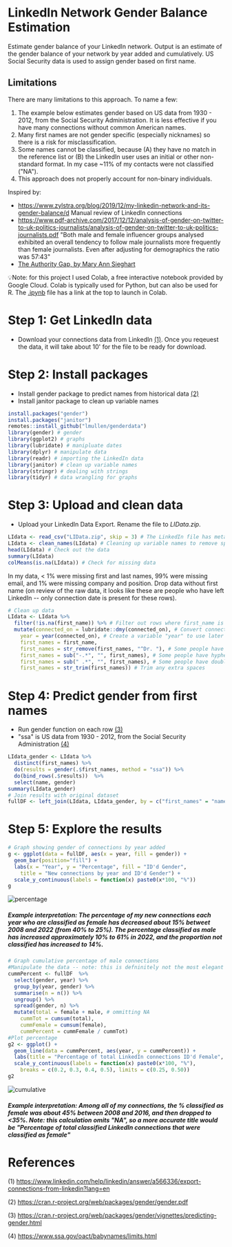 # LinkedIn Network Gender Balance Estimation
Estimate gender balance of your LinkedIn network. Output is an estimate of the gender balance of your network by year added and cumulatively. US Social Security data is used to assign gender based on first name.

## Limitations
There are many limitations to this approach. To name a few:
1. The example below estimates gender based on US data from 1930 - 2012, from the Social Security Administration. It is less effective if you have many connections without common American names.
2. Many first names are not gender specific (especially nicknames) so there is a risk for misclassification.
3. Some names cannot be classified, because (A) they have no match in the reference list or (B) the LinkedIn user uses an initial or other non-standard format. In my case ~11% of my contacts were not classified ("NA").
4. This approach does not properly account for non-binary individuals.

Inspired by: 
* https://www.zylstra.org/blog/2019/12/my-linkedin-network-and-its-gender-balance/d Manual review of LinkedIn connections
* https://www.pdf-archive.com/2017/12/12/analysis-of-gender-on-twitter-to-uk-politics-journalists/analysis-of-gender-on-twitter-to-uk-politics-journalists.pdf "Both male and female influencer groups analysed exhibited an overall tendency to follow
male journalists more frequently than female journalists. Even after adjusting for demographics the
ratio was 57:43"
* [The Authority Gap, by Mary Ann Sieghart](https://books.google.co.uk/books/about/The_Authority_Gap_Why_Women_Are_Still_Ta.html?id=EUM3EAAAQBAJ&source=kp_book_description&redir_esc=y)

💡Note: for this project I used Colab, a free interactive notebook provided by Google Cloud. Colab is typically used for Python, but can also be used for R. The [.ipynb](https://github.com/unterbrink/LinkedInGender/blob/main/LinkedInGenderBalance.ipynb) file has a link at the top to launch in Colab.

# Step 1: Get LinkedIn data
* Download your connections data from LinkedIn [(1)](https://www.linkedin.com/help/linkedin/answer/a566336/export-connections-from-linkedin?lang=en). Once you reqeuest the data, it will take about 10' for the file to be ready for download.

# Step 2: Install packages
* Install gender package to predict names from historical data [(2)](https://cran.r-project.org/web/packages/gender/gender.pdf)
* Install janitor package to clean up variable names
```R
install.packages("gender")
install.packages("janitor")
remotes::install_github("lmullen/genderdata")
library(gender) # gender
library(ggplot2) # graphs
library(lubridate) # manipluate dates
library(dplyr) # manipulate data
library(readr) # importing the LinkedIn data
library(janitor) # clean up variable names
library(stringr) # dealing with strings
library(tidyr) # data wrangling for graphs
```
# Step 3: Upload and clean data
* Upload your LinkedIn Data Export. Rename the file to *LIData.zip*.
```R
LIdata <- read_csv("LIData.zip", skip = 3) # The LinkedIn file has metadata 3 rows we will omit. Use "skip = 3" to ignore these rows
LIdata <- clean_names(LIdata) # Cleaning up variable names to remove spaces and capitalization
head(LIdata) # Check out the data
summary(LIdata)
colMeans(is.na(LIdata)) # Check for missing data
```
In my data, < 1% were missing first and last names, 99% were missing email, and 1% were missing company and position. Drop data without first name (on review of the raw data, it looks like these are people who have left LinkedIn -- only connection date is present for these rows).
```R
# Clean up data
LIdata <- LIdata %>% 
  filter(!is.na(first_name)) %>% # Filter out rows where first_name is missing
  mutate(connected_on = lubridate::dmy(connected_on), # Convert connected_on from string to date format
    year = year(connected_on), # Create a variable "year" to use later
    first_names = first_name,
    first_names = str_remove(first_names, "^Dr. "), # Some people have "Dr." in their first name, remove this
    first_names = sub("-.*", "", first_names), # Some people have hyphenated first names, remove this
    first_names = sub(" .*", "", first_names), # Some people have double first names, remove this
    first_names = str_trim(first_names)) # Trim any extra spaces
```
# Step 4: Predict gender from first names
* Run gender function on each row [(3)](https://cran.r-project.org/web/packages/gender/vignettes/predicting-gender.html)
* "ssa" is US data from 1930 - 2012, from the Social Security Administration [(4)](https://www.ssa.gov/oact/babynames/limits.html)
```R
LIdata_gender <- LIdata %>% 
  distinct(first_names) %>% 
  do(results = gender(.$first_names, method = "ssa")) %>% 
  do(bind_rows(.$results))  %>% 
  select(name, gender)
summary(LIdata_gender)
# Join results with original dataset
fullDF <- left_join(LIdata, LIdata_gender, by = c("first_names" = "name"))
```
# Step 5: Explore the results
```R
# Graph showing gender of connections by year added
g <- ggplot(data = fullDF, aes(x = year, fill = gender)) +
  geom_bar(position="fill") +
  labs(x = "Year", y = "Percentage", fill = "ID'd Gender",
    title = "New connections by year and ID'd Gender") +
  scale_y_continuous(labels = function(x) paste0(x*100, "%"))
g
```
![percentage](https://user-images.githubusercontent.com/19696619/171907390-1ca2b144-96a5-4db8-a9b1-046e22f44db6.png)
##### Example interpretation: The percentage of my new connections each year who are classified as female has decreased about 15% betweet 2008 and 2022 (from 40% to 25%). The percentage classified as male has increased approximately 10% to 61% in 2022, and the proportion not classified has increased to 14%.
```R
# Graph cumulative percentage of male connections
#Manipulate the data -- note: this is defninitely not the most elegant approach
cummPercent <- fullDF  %>% 
  select(gender, year) %>% 
  group_by(year, gender) %>% 
  summarise(n = n()) %>%
  ungroup() %>%
  spread(gender, n) %>%
  mutate(total = female + male, # ommitting NA
    cummTot = cumsum(total), 
    cummFemale = cumsum(female),
    cummPercent = cummFemale / cummTot)
#Plot percentage
g2 <- ggplot() + 
  geom_line(data = cummPercent, aes(year, y = cummPercent)) + 
  labs(title = "Percentage of total LinkedIn connections ID'd Female", y = "Percentage", x = "Year")  +
  scale_y_continuous(labels = function(x) paste0(x*100, "%"),
    breaks = c(0.2, 0.3, 0.4, 0.5), limits = c(0.25, 0.50))
g2
```
![cumulative](https://user-images.githubusercontent.com/19696619/171907358-2bb285f1-33c5-43f8-901b-9192c64edd30.png)
##### Example interpretation: Among all of my connections, the % classified as female was about 45% between 2008 and 2016, and then dropped to <35%. Note: this calculation omits "NA", so a more accurate title would be "Percentage of total classified LinkedIn connections that were classified as female"

# References
(1) https://www.linkedin.com/help/linkedin/answer/a566336/export-connections-from-linkedin?lang=en

(2) https://cran.r-project.org/web/packages/gender/gender.pdf

(3) https://cran.r-project.org/web/packages/gender/vignettes/predicting-gender.html

(4) https://www.ssa.gov/oact/babynames/limits.html
